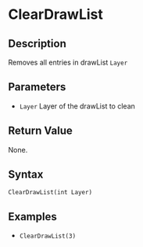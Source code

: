 # ClearDrawList

## Description
Removes all entries in drawList `Layer`

## Parameters
- `Layer`
Layer of the drawList to clean

## Return Value
None.

## Syntax
```ClearDrawList(int Layer)```

## Examples
- ```ClearDrawList(3)```
